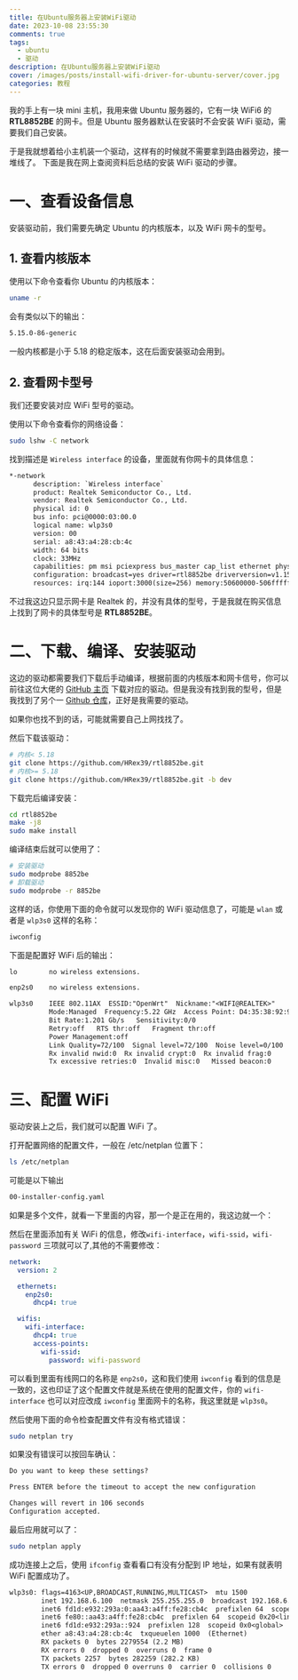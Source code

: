 ```yaml
---
title: 在Ubuntu服务器上安装WiFi驱动
date: 2023-10-08 23:55:30
comments: true
tags:
  - ubuntu
  - 驱动
description: 在Ubuntu服务器上安装WiFi驱动
cover: /images/posts/install-wifi-driver-for-ubuntu-server/cover.jpg
categories: 教程
---
```


我的手上有一块 mini 主机，我用来做 Ubuntu 服务器的，它有一块 WiFi6 的 **RTL8852BE** 的网卡。但是 Ubuntu 服务器默认在安装时不会安装 WiFi 驱动，需要我们自己安装。

于是我就想着给小主机装一个驱动，这样有的时候就不需要拿到路由器旁边，接一堆线了。
下面是我在网上查阅资料后总结的安装 WiFi 驱动的步骤。

# 一、查看设备信息

安装驱动前，我们需要先确定 Ubuntu 的内核版本，以及 WiFi 网卡的型号。

## 1. 查看内核版本

使用以下命令查看你 Ubuntu 的内核版本：

```sh
uname -r
```

会有类似以下的输出：

```txt
5.15.0-86-generic
```

一般内核都是小于 5.18 的稳定版本，这在后面安装驱动会用到。

## 2. 查看网卡型号

我们还要安装对应 WiFi 型号的驱动。

使用以下命令查看你的网络设备：

```sh
sudo lshw -C network
```

找到描述是 `Wireless interface` 的设备，里面就有你网卡的具体信息：

```txt
*-network
      description: `Wireless interface`
      product: Realtek Semiconductor Co., Ltd.
      vendor: Realtek Semiconductor Co., Ltd.
      physical id: 0
      bus info: pci@0000:03:00.0
      logical name: wlp3s0
      version: 00
      serial: a8:43:a4:28:cb:4c
      width: 64 bits
      clock: 33MHz
      capabilities: pm msi pciexpress bus_master cap_list ethernet physical wireless
      configuration: broadcast=yes driver=rtl8852be driverversion=v1.15.6.0.2-0-gac110bf5.2021102 firmware=N/A ip=192.168.6.100 latency=0 link=yes multicast=yes wireless=IEEE 802.11AX
      resources: irq:144 ioport:3000(size=256) memory:50600000-506fffff
```

不过我这边只显示网卡是 Realtek 的，并没有具体的型号，于是我就在购买信息上找到了网卡的具体型号是 **RTL8852BE**。

# 二、下载、编译、安装驱动

这边的驱动都需要我们下载后手动编译，根据前面的内核版本和网卡信号，你可以前往这位大佬的 [GitHub 主页](https://github.com/lwfinger) 下载对应的驱动。但是我没有找到我的型号，但是我找到了另个一 [Github 仓库](https://github.com/HRex39/rtl8852be)，正好是我需要的驱动。

如果你也找不到的话，可能就需要自己上网找找了。

然后下载该驱动：

```sh
# 内核< 5.18
git clone https://github.com/HRex39/rtl8852be.git
# 内核>= 5.18
git clone https://github.com/HRex39/rtl8852be.git -b dev
```

下载完后编译安装：

```sh
cd rtl8852be
make -j8
sudo make install
```

编译结束后就可以使用了：

```sh
# 安装驱动
sudo modprobe 8852be
# 卸载驱动
sudo modprobe -r 8852be
```

这样的话，你使用下面的命令就可以发现你的 WiFi 驱动信息了，可能是 `wlan` 或者是 `wlp3s0` 这样的名称：

```sh
iwconfig
```

下面是配置好 WiFi 后的输出：

```txt
lo        no wireless extensions.

enp2s0    no wireless extensions.

wlp3s0    IEEE 802.11AX  ESSID:"OpenWrt"  Nickname:"<WIFI@REALTEK>"
          Mode:Managed  Frequency:5.22 GHz  Access Point: D4:35:38:92:9A:E6
          Bit Rate:1.201 Gb/s   Sensitivity:0/0
          Retry:off   RTS thr:off   Fragment thr:off
          Power Management:off
          Link Quality=72/100  Signal level=72/100  Noise level=0/100
          Rx invalid nwid:0  Rx invalid crypt:0  Rx invalid frag:0
          Tx excessive retries:0  Invalid misc:0   Missed beacon:0
```

# 三、配置 WiFi

驱动安装上之后，我们就可以配置 WiFi 了。

打开配置网络的配置文件，一般在 /etc/netplan 位置下：

```sh
ls /etc/netplan
```

可能是以下输出

```txt
00-installer-config.yaml
```

如果是多个文件，就看一下里面的内容，那一个是正在用的，我这边就一个：

然后在里面添加有关 WiFi 的信息，修改`wifi-interface`，`wifi-ssid`，`wifi-password` 三项就可以了,其他的不需要修改：

```yaml
network:
  version: 2

  ethernets:
    enp2s0:
      dhcp4: true

  wifis:
    wifi-interface:
      dhcp4: true
      access-points:
        wifi-ssid:
          password: wifi-password
```

可以看到里面有线网口的名称是 `enp2s0`，这和我们使用 `iwconfig` 看到的信息是一致的，这也印证了这个配置文件就是系统在使用的配置文件，你的 `wifi-interface` 也可以对应改成 `iwconfig` 里面网卡的名称，我这里就是 `wlp3s0`。

然后使用下面的命令检查配置文件有没有格式错误：

```sh
sudo netplan try
```

如果没有错误可以按回车确认：

```txt
Do you want to keep these settings?

Press ENTER before the timeout to accept the new configuration

Changes will revert in 106 seconds
Configuration accepted.
```

最后应用就可以了：

```sh
sudo netplan apply
```

成功连接上之后，使用 `ifconfig` 查看看口有没有分配到 IP 地址，如果有就表明 WiFi 配置成功了。

```txt
wlp3s0: flags=4163<UP,BROADCAST,RUNNING,MULTICAST>  mtu 1500
        inet 192.168.6.100  netmask 255.255.255.0  broadcast 192.168.6.255
        inet6 fd1d:e932:293a:0:aa43:a4ff:fe28:cb4c  prefixlen 64  scopeid 0x0<global>
        inet6 fe80::aa43:a4ff:fe28:cb4c  prefixlen 64  scopeid 0x20<link>
        inet6 fd1d:e932:293a::924  prefixlen 128  scopeid 0x0<global>
        ether a8:43:a4:28:cb:4c  txqueuelen 1000  (Ethernet)
        RX packets 0  bytes 2279554 (2.2 MB)
        RX errors 0  dropped 0  overruns 0  frame 0
        TX packets 2257  bytes 282259 (282.2 KB)
        TX errors 0  dropped 0 overruns 0  carrier 0  collisions 0
```
